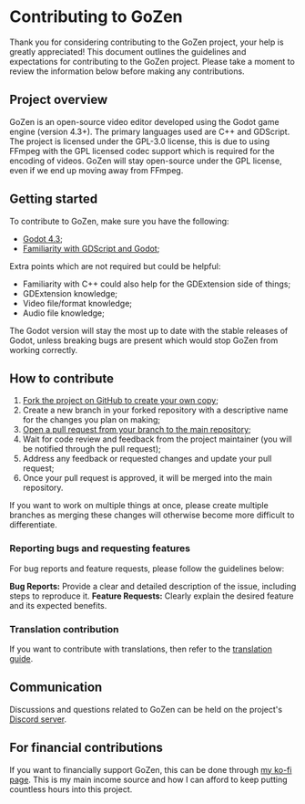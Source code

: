 # Contributing to GoZen

Thank you for considering contributing to the GoZen project, your help is greatly appreciated! This document outlines the guidelines and expectations for contributing to the GoZen project. Please take a moment to review the information below before making any contributions.

## Project overview

GoZen is an open-source video editor developed using the Godot game engine (version 4.3+). The primary languages used are C++ and GDScript. The project is licensed under the GPL-3.0 license, this is due to using FFmpeg with the GPL licensed codec support which is required for the encoding of videos. GoZen will stay open-source under the GPL license, even if we end up moving away from FFmpeg. 

## Getting started

To contribute to GoZen, make sure you have the following:

- [Godot 4.3](https://godotengine.org/download/);
- [Familiarity with GDScript and Godot](https://docs.godotengine.org/en/stable/);

Extra points which are not required but could be helpful:

- Familiarity with C++ could also help for the GDExtension side of things;
- GDExtension knowledge;
- Video file/format knowledge;
- Audio file knowledge;

The Godot version will stay the most up to date with the stable releases of Godot, unless breaking bugs are present which would stop GoZen from working correctly.

## How to contribute

1. [Fork the project on GitHub to create your own copy](https://github.com/VoylinsGamedevJourney/GoZen/fork);
1. Create a new branch in your forked repository with a descriptive name for the changes you plan on making;
1. [Open a pull request from your branch to the main repository](https://github.com/VoylinsGamedevJourney/GoZen/compare);
1. Wait for code review and feedback from the project maintainer (you will be notified through the pull request);
1. Address any feedback or requested changes and update your pull request;
1. Once your pull request is approved, it will be merged into the main repository.

If you want to work on multiple things at once, please create multiple branches as merging these changes will otherwise become more difficult to differentiate.

### Reporting bugs and requesting features

For bug reports and feature requests, please follow the guidelines below:

**Bug Reports:** Provide a clear and detailed description of the issue, including steps to reproduce it.
**Feature Requests:** Clearly explain the desired feature and its expected benefits.

### Translation contribution

If you want to contribute with translations, then refer to the [translation guide](https://github.com/VoylinsGamedevJourney/GoZen/blob/master/translations/README.md).

## Communication

Discussions and questions related to GoZen can be held on the project's [Discord server](https://discord.gg/BdbUf7VKYC).

## For financial contributions

If you want to financially support GoZen, this can be done through [my ko-fi page](https://ko-fi.com/voylin). This is my main income source and how I can afford to keep putting countless hours into this project.

